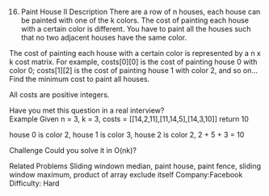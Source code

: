 16. Paint House II
Description
There are a row of n houses, each house can be painted with one of the k colors. The cost of painting each house with a certain color is different. You have to paint all the houses such that no two adjacent houses have the same color.

The cost of painting each house with a certain color is represented by a n x k cost matrix. For example, costs[0][0] is the cost of painting house 0 with color 0; costs[1][2] is the cost of painting house 1 with color 2, and so on... Find the minimum cost to paint all houses.

All costs are positive integers.

Have you met this question in a real interview?  
Example
Given n = 3, k = 3, costs = [[14,2,11],[11,14,5],[14,3,10]] return 10

house 0 is color 2, house 1 is color 3, house 2 is color 2, 2 + 5 + 3 = 10

Challenge
Could you solve it in O(nk)?

Related Problems
Sliding windown median, paint house, paint fence, sliding window maximum,
product of array exclude itself
Company:Facebook
Difficulty: Hard
